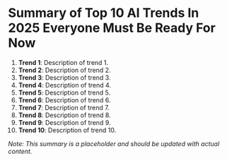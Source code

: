 # Summary of Top 10 AI Trends In 2025 Everyone Must Be Ready For Now

1. **Trend 1**: Description of trend 1.
2. **Trend 2**: Description of trend 2.
3. **Trend 3**: Description of trend 3.
4. **Trend 4**: Description of trend 4.
5. **Trend 5**: Description of trend 5.
6. **Trend 6**: Description of trend 6.
7. **Trend 7**: Description of trend 7.
8. **Trend 8**: Description of trend 8.
9. **Trend 9**: Description of trend 9.
10. **Trend 10**: Description of trend 10.

*Note: This summary is a placeholder and should be updated with actual content.*